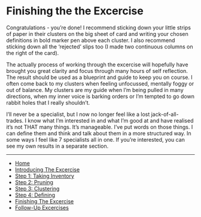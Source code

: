 # Finishing the the Excercise

Congratulations - you’re done!  I recommend sticking down your little strips of paper in their clusters on the big sheet of card and writing your chosen definitions in bold marker pen above each cluster.  I also recommend sticking down all the ‘rejected’ slips too (I made two continuous columns on the right of the card).

The actually process of working through the excercise will hopefully have brought you great clarity and focus through many hours of self reflection.  The result should be used as a blueprint and guide to keep you on course.  I often come back to my clusters when feeling unfocussed, mentally foggy or out of balance.  My clusters are my guide when I’m being pulled in many directions, when my inner voice is barking orders or I’m tempted to go down rabbit holes that I really shouldn’t.  

I’ll never be a specialist, but I now no longer feel like a lost jack-of-all-trades.  I know what I’m interested in and what I’m good at and have realised it’s not THAT many things.  It’s manageable.  I’ve put words on those things.  I can define them and think and talk about them in a more structured way.  In some ways I feel like 7 specialists all in one.  If you’re interested, you can see my own results in a separate section.

---
- [Home](/functional-clustering)
- [Introducing The Excercise](/functional-clustering/intro)
- [Step 1: Taking Inventory](/functional-clustering/step1)
- [Step 2: Pruning](/functional-clustering/step2)
- [Step 3: Clustering](/functional-clustering/step3)
- [Step 4: Defining](/functional-clustering/step4)
- [Finishing The Excercise](/functional-clustering/finishing)
- [Follow-Up Excercises](/functional-clustering/follow-up)
